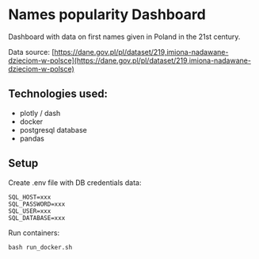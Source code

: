 # Names popularity Dashboard
Dashboard with data on first names given in Poland in the 21st century. 

Data source:
[https://dane.gov.pl/pl/dataset/219,imiona-nadawane-dzieciom-w-polsce](https://dane.gov.pl/pl/dataset/219,imiona-nadawane-dzieciom-w-polsce)

## Technologies used: 
* plotly / dash
* docker
* postgresql database
* pandas 

## Setup
Create .env file with DB credentials data:
```
SQL_HOST=xxx
SQL_PASSWORD=xxx
SQL_USER=xxx
SQL_DATABASE=xxx
```

Run containers:
```
bash run_docker.sh
```
